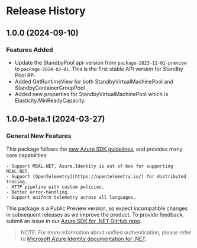 # Release History

## 1.0.0 (2024-09-10)

### Features Added
- Update the StandbyPool api-version from `package-2023-12-01-preview` to `package-2024-03-01`. This is the first stable API version for Standby Pool RP.
- Added GetRuntimeView for both StandbyVirtualMachinePool and StandbyContainerGroupPool
- Added new properties for StandbyVirtualMachinePool which is Elasticity.MinReadyCapacity.

## 1.0.0-beta.1 (2024-03-27)

### General New Features

This package follows the [new Azure SDK guidelines](https://azure.github.io/azure-sdk/general_introduction.html), and provides many core capabilities:

    - Support MSAL.NET, Azure.Identity is out of box for supporting MSAL.NET.
    - Support [OpenTelemetry](https://opentelemetry.io/) for distributed tracing.
    - HTTP pipeline with custom policies.
    - Better error-handling.
    - Support uniform telemetry across all languages.

This package is a Public Preview version, so expect incompatible changes in subsequent releases as we improve the product. To provide feedback, submit an issue in our [Azure SDK for .NET GitHub repo](https://github.com/Azure/azure-sdk-for-net/issues).

> NOTE: For more information about unified authentication, please refer to [Microsoft Azure Identity documentation for .NET](https://docs.microsoft.com//dotnet/api/overview/azure/identity-readme?view=azure-dotnet).
